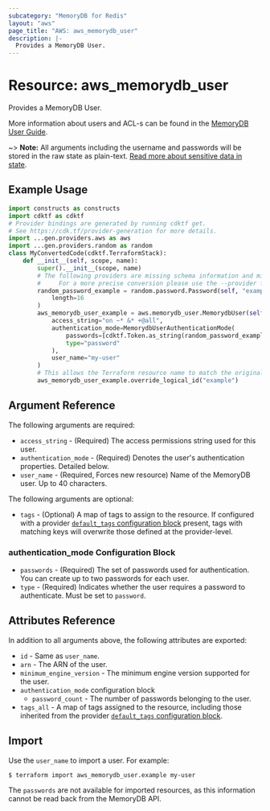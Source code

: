 ```yaml
---
subcategory: "MemoryDB for Redis"
layout: "aws"
page_title: "AWS: aws_memorydb_user"
description: |-
  Provides a MemoryDB User.
---
```


# Resource: aws_memorydb_user

Provides a MemoryDB User.

More information about users and ACL-s can be found in the [MemoryDB User Guide](https://docs.aws.amazon.com/memorydb/latest/devguide/clusters.acls.html).

~> **Note:** All arguments including the username and passwords will be stored in the raw state as plain-text.
[Read more about sensitive data in state](https://www.terraform.io/docs/state/sensitive-data.html).

## Example Usage

```python
import constructs as constructs
import cdktf as cdktf
# Provider bindings are generated by running cdktf get.
# See https://cdk.tf/provider-generation for more details.
import ...gen.providers.aws as aws
import ...gen.providers.random as random
class MyConvertedCode(cdktf.TerraformStack):
    def __init__(self, scope, name):
        super().__init__(scope, name)
        # The following providers are missing schema information and might need manual adjustments to synthesize correctly: random.
        #     For a more precise conversion please use the --provider flag in convert.
        random_password_example = random.password.Password(self, "example",
            length=16
        )
        aws_memorydb_user_example = aws.memorydb_user.MemorydbUser(self, "example_1",
            access_string="on ~* &* +@all",
            authentication_mode=MemorydbUserAuthenticationMode(
                passwords=[cdktf.Token.as_string(random_password_example.result)],
                type="password"
            ),
            user_name="my-user"
        )
        # This allows the Terraform resource name to match the original name. You can remove the call if you don't need them to match.
        aws_memorydb_user_example.override_logical_id("example")
```

## Argument Reference

The following arguments are required:

* `access_string` - (Required) The access permissions string used for this user.
* `authentication_mode` - (Required) Denotes the user's authentication properties. Detailed below.
* `user_name` - (Required, Forces new resource) Name of the MemoryDB user. Up to 40 characters.

The following arguments are optional:

* `tags` - (Optional) A map of tags to assign to the resource. If configured with a provider [`default_tags` configuration block](https://registry.terraform.io/providers/hashicorp/aws/latest/docs#default_tags-configuration-block) present, tags with matching keys will overwrite those defined at the provider-level.

### authentication_mode Configuration Block

* `passwords` - (Required) The set of passwords used for authentication. You can create up to two passwords for each user.
* `type` - (Required) Indicates whether the user requires a password to authenticate. Must be set to `password`.

## Attributes Reference

In addition to all arguments above, the following attributes are exported:

* `id` - Same as `user_name`.
* `arn` - The ARN of the user.
* `minimum_engine_version` - The minimum engine version supported for the user.
* `authentication_mode` configuration block
    * `password_count` - The number of passwords belonging to the user.
* `tags_all` - A map of tags assigned to the resource, including those inherited from the provider [`default_tags` configuration block](https://registry.terraform.io/providers/hashicorp/aws/latest/docs#default_tags-configuration-block).

## Import

Use the `user_name` to import a user. For example:

```
$ terraform import aws_memorydb_user.example my-user
```

The `passwords` are not available for imported resources, as this information cannot be read back from the MemoryDB API.

<!-- cache-key: cdktf-0.17.0-pre.15 input-c6d94559904aa5d0f242bafffb5c640fd61b2346ba3531c9f31f51b9c78a0533 -->